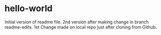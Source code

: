 # hello-world
Initial version of readme file.
2nd version after making change in branch readme-edits.
1st Change made on local repo just after cloning from Github.

